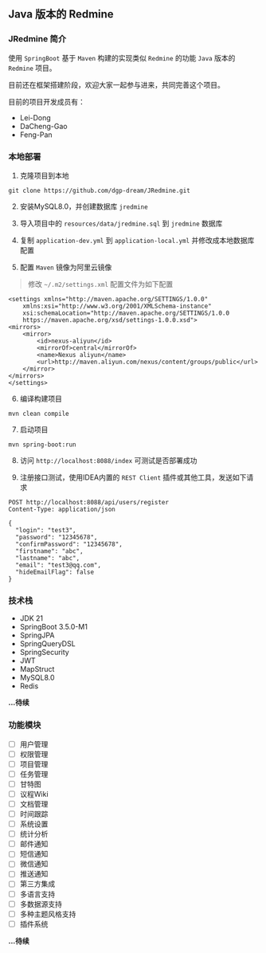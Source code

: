 ## Java 版本的 Redmine

### JRedmine 简介

使用 `SpringBoot` 基于 `Maven` 构建的实现类似 `Redmine` 的功能 `Java` 版本的 `Redmine` 项目。

目前还在框架搭建阶段，欢迎大家一起参与进来，共同完善这个项目。

目前的项目开发成员有：

* Lei-Dong
* DaCheng-Gao
* Feng-Pan

### 本地部署

1. 克隆项目到本地

```shell
git clone https://github.com/dgp-dream/JRedmine.git
```

2. 安装MySQL8.0，并创建数据库 `jredmine`

3. 导入项目中的 `resources/data/jredmine.sql` 到 `jredmine` 数据库

4. 复制 `application-dev.yml` 到 `application-local.yml` 并修改成本地数据库配置

5. 配置 `Maven` 镜像为阿里云镜像

> 修改 `~/.m2/settings.xml` 配置文件为如下配置

```shell
<settings xmlns="http://maven.apache.org/SETTINGS/1.0.0"
	xmlns:xsi="http://www.w3.org/2001/XMLSchema-instance"
	xsi:schemaLocation="http://maven.apache.org/SETTINGS/1.0.0 
	https://maven.apache.org/xsd/settings-1.0.0.xsd">
<mirrors>
	<mirror>
		<id>nexus-aliyun</id>
		<mirrorOf>central</mirrorOf>
		<name>Nexus aliyun</name>
		<url>http://maven.aliyun.com/nexus/content/groups/public</url>
	</mirror>
</mirrors>
</settings>
```

6. 编译构建项目

```shell
mvn clean compile 
```

7. 启动项目

```shell
mvn spring-boot:run
```

8. 访问 `http://localhost:8088/index` 可测试是否部署成功

9. 注册接口测试，使用IDEA内置的 `REST Client` 插件或其他工具，发送如下请求

```http request
POST http://localhost:8088/api/users/register
Content-Type: application/json

{
  "login": "test3",
  "password": "12345678",
  "confirmPassword": "12345678",
  "firstname": "abc",
  "lastname": "abc",
  "email": "test3@qq.com",
  "hideEmailFlag": false
}
```


### 技术栈

* JDK 21
* SpringBoot 3.5.0-M1
* SpringJPA
* SpringQueryDSL
* SpringSecurity
* JWT
* MapStruct
* MySQL8.0
* Redis

**...待续**
 
### 功能模块

- [ ] 用户管理
- [ ] 权限管理
- [ ] 项目管理
- [ ] 任务管理
- [ ] 甘特图 
- [ ] 议程Wiki
- [ ] 文档管理
- [ ] 时间跟踪
- [ ] 系统设置
- [ ] 统计分析
- [ ] 邮件通知
- [ ] 短信通知
- [ ] 微信通知
- [ ] 推送通知
- [ ] 第三方集成
- [ ] 多语言支持
- [ ] 多数据源支持
- [ ] 多种主题风格支持
- [ ] 插件系统

**...待续**